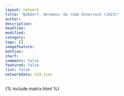 ```yaml
---
layout: network
title: "Boßdorf, Hermann: De rode Ünnerrock (1923)"
author:
description:
headline:
modified:
category:
tags: []
imagefeature: 
mathjax: 
chart: 
comments: false
featured: false
list: false
networkdata: 419.json
---
```

{% include matrix.html %}
